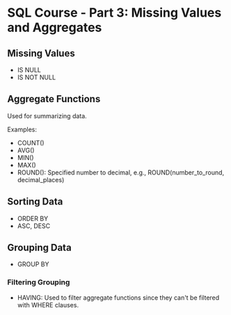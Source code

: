 # SQL Course - Part 3: Missing Values and Aggregates

## Missing Values

- IS NULL
- IS NOT NULL

## Aggregate Functions

Used for summarizing data.

Examples:

- COUNT()
- AVG()
- MIN()
- MAX()
- ROUND(): Specified number to decimal, e.g., ROUND(number_to_round, decimal_places)

## Sorting Data

- ORDER BY
- ASC, DESC

## Grouping Data

- GROUP BY

### Filtering Grouping

- HAVING: Used to filter aggregate functions since they can't be filtered with WHERE clauses.

